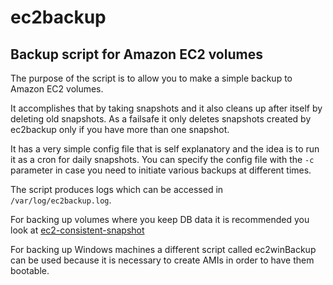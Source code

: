 ec2backup
=========

Backup script for Amazon EC2 volumes
------------------------------------

The purpose of the script is to allow you to make a simple backup to Amazon EC2 volumes.

It accomplishes that by taking snapshots and it also cleans up after itself by deleting old snapshots. As a failsafe it only deletes snapshots created by ec2backup only if you have more than one snapshot.

It has a very simple config file that is self explanatory and the idea is to run it as a cron for daily snapshots. You can specify the config file with the `-c` parameter in case you need to initiate various backups at different times.

The script produces logs which can be accessed in `/var/log/ec2backup.log`.

For backing up volumes where you keep DB data it is recommended you look at [ec2-consistent-snapshot](https://github.com/alestic/ec2-consistent-snapshot)

For backing up Windows machines a different script called ec2winBackup can be used because it is necessary to create AMIs in order to have them bootable.
